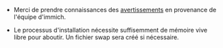 - Merci de prendre connaissances des [avertissements](https://github.com/immich-app/immich?tab=readme-ov-file#disclaimer) en provenance de l'équipe d'immich.

- Le processus d'installation nécessite suffisemment de mémoire vive libre pour aboutir. Un fichier swap sera créé si nécessaire.
